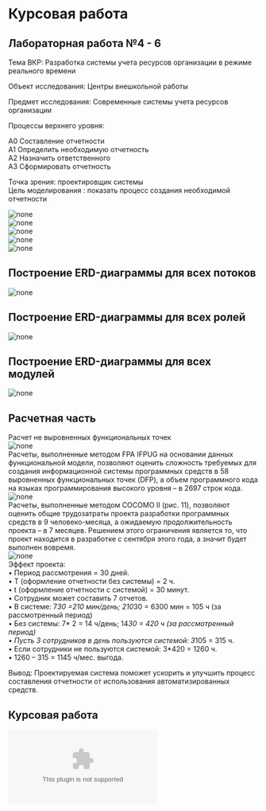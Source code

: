 # Курсовая работа

## Лабораторная работа №4 - 6

Тема ВКР: Разработка системы учета ресурсов организации в режиме реального времени

Объект исследования: Центры внешкольной работы

Предмет исследования: Современные системы учета ресурсов организации

Процессы верхнего уровня:

А0 Составление отчетности   
А1 Определить необходимую отчетность   
А2 Назначить ответственного   
А3 Сформировать отчетность   

 Точка зрения: проектировщик системы   
 Цель моделирования : показать процесс создания необходимой отчетности    
 
 ![none](https://github.com/Stankin-Kukanova/Kursovik/blob/master/46.PNG)    
 ![none](https://github.com/Stankin-Kukanova/Kursovik/blob/master/45.PNG)   
 ![none](https://github.com/Stankin-Kukanova/Kursovik/blob/master/%D0%903(1).PNG)     
 ![none](https://github.com/Stankin-Kukanova/Kursovik/blob/master/%D0%9031%20(1).PNG)     
 ![none](https://github.com/Stankin-Kukanova/Kursovik/blob/master/%D0%9032.jpg)      
 ## Построение ERD-диаграммы для всех потоков     
 ![none](https://github.com/Stankin-Kukanova/Kursovik/blob/master/%D0%9D%D0%BE%D0%B2.jpg)    
## Построение ERD-диаграммы для всех ролей    
 ![none](https://github.com/Stankin-Kukanova/Kursovik/blob/master/%D0%9D%D0%BE%D0%B2%D0%B0%D1%8F.PNG)    
## Построение ERD-диаграммы для всех модулей   
 ![none](https://github.com/Stankin-Kukanova/Kursovik/blob/master/%D0%94%D0%BB%D1%8F%20%D0%B2%D1%81%D0%B5%D1%85%20%D0%BC%D0%BE%D0%B4%D1%83%D0%BB%D0%B5%D0%B9.PNG)  

## Расчетная часть
Расчет не выровненных функциональных точек            
![none](https://github.com/Stankin-Kukanova/Kursovik/blob/master/%D0%A0%D0%B0%D1%81%D1%87%D0%B5%D1%82%20UFP.jpg)            
Расчеты, выполненные методом FPA IFPUG  на основании данных функциональной модели, позволяют оценить сложность требуемых для создания информационной системы программных средств в 58 выровненных функциональных точек (DFP), а объем программного кода на языках программирования высокого уровня – в 2697 строк кода.           
![none](https://github.com/Stankin-Kukanova/Kursovik/blob/master/FPA.jpg)       
Расчеты,  выполненные  методом  COCOMO  II  (рис.  11),  позволяют оценить общие трудозатраты проекта разработки программных средств в 9  человеко-месяца, а ожидаемую продолжительность проекта – в 7 месяцев. Решением этого ограничения является то, что проект находится в разработке с сентября этого года, а значит будет выполнен вовремя.                      
![none](https://github.com/Stankin-Kukanova/Kursovik/blob/master/COCOMO%20II.jpg)        
Эффект проекта:     
•	Период рассмотрения = 30 дней.      
•	Т (оформление отчетности без системы) =  2 ч.      
•	t (оформление отчетности с системой) = 30 минут.      
•	Сотрудник может составить 7 отчетов.      
•	В системе: 7*30 =210 мин/день; 210*30 = 6300 мин = 105 ч (за рассмотренный период)      
•	Без системы: 7* 2 = 14 ч/день; 14*30 = 420 ч (за рассмотренный период)      
•	Пусть 3 сотрудников в день пользуются системой: 3*105 = 315 ч.      
•	Если сотрудники не пользуются системой: 3*420 = 1260 ч.      
•	1260 – 315 = 1145 ч/мес. выгода.      
     
Вывод: Проектируемая система поможет ускорить и улучшить процесс составления отчетности от использования автоматизированных средств.       
## Курсовая работа
 ![Текстовая часть](https://github.com/Stankin-Kukanova/Kursovik/blob/master/%D0%9A%D1%83%D1%80%D1%81%D0%BE%D0%B2%D0%B0%D1%8F%20%D0%9A%D1%83%D0%BA%D0%B0%D0%BD%D0%BE%D0%B2%D0%B0.docx)

